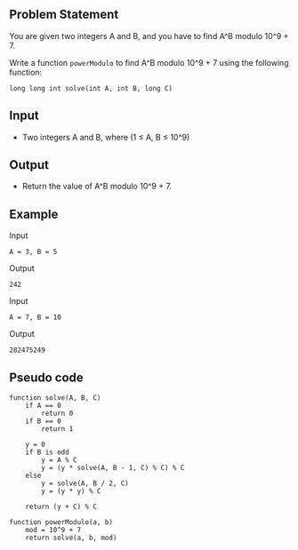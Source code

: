 ## Problem Statement
You are given two integers A and B, and you have to find A^B modulo 10^9 + 7.

Write a function `powerModulo` to find A^B modulo 10^9 + 7 using the following function:

```plaintext
long long int solve(int A, int B, long C)
```

## Input
- Two integers A and B, where (1 ≤ A, B ≤ 10^9)

## Output
- Return the value of A^B modulo 10^9 + 7.

## Example
Input
```plaintext
A = 3, B = 5
```
Output
```plaintext
242
```

Input
```plaintext
A = 7, B = 10
```
Output
```plaintext
282475249
```

## Pseudo code
```plaintext
function solve(A, B, C) 
    if A == 0
        return 0
    if B == 0
        return 1

    y = 0
    if B is odd
        y = A % C
        y = (y * solve(A, B - 1, C) % C) % C
    else
        y = solve(A, B / 2, C)
        y = (y * y) % C

    return (y + C) % C

function powerModulo(a, b)
    mod = 10^9 + 7
    return solve(a, b, mod)
```